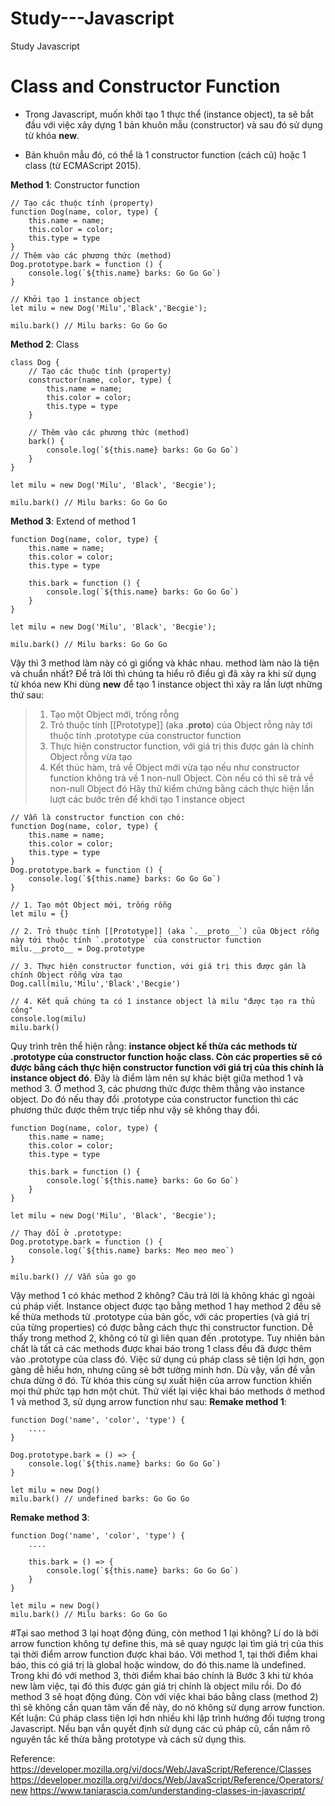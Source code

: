 # Study---Javascript
Study Javascript

# Class and Constructor Function
- Trong Javascript, muốn khởi tạo 1 thực thể (instance object), ta sẽ bắt đầu với việc xây dựng 1 bản khuôn mẫu (constructor) và sau đó sử dụng từ khóa **new**.
+ Bản khuôn mẫu đó, có thể là 1 constructor function (cách cũ) hoặc 1 class (từ ECMAScript 2015).

**Method 1**: Constructor function
```
// Tạo các thuộc tính (property)
function Dog(name, color, type) {
    this.name = name;
    this.color = color;
    this.type = type
}
// Thêm vào các phương thức (method)
Dog.prototype.bark = function () {
    console.log(`${this.name} barks: Go Go Go`)
}

// Khởi tạo 1 instance object
let milu = new Dog('Milu','Black','Becgie');

milu.bark() // Milu barks: Go Go Go
```
**Method 2**: Class
```
class Dog {
    // Tạo các thuộc tính (property)
    constructor(name, color, type) {
        this.name = name;
        this.color = color;
        this.type = type
    }

    // Thêm vào các phương thức (method)
    bark() {
        console.log(`${this.name} barks: Go Go Go`)
    }
}

let milu = new Dog('Milu', 'Black', 'Becgie');

milu.bark() // Milu barks: Go Go Go
```
**Method 3**: Extend of method 1
```
function Dog(name, color, type) {
    this.name = name;
    this.color = color;
    this.type = type

    this.bark = function () {
        console.log(`${this.name} barks: Go Go Go`)
    }
}

let milu = new Dog('Milu', 'Black', 'Becgie');

milu.bark() // Milu barks: Go Go Go
```
Vậy thì 3 method làm này có gì giống và khác nhau. method làm nào là tiện và chuẩn nhất?
Để trả lời thì chúng ta hiểu rõ điều gì đã xảy ra khi sử dụng từ khóa new
Khi dùng **new** để tạo 1 instance object thì xảy ra lần lượt những thứ sau:
> 1. Tạo một Object mới, trống rỗng
> 2. Trỏ thuộc tính [[Prototype]] (aka .__proto__) của Object rỗng này tới thuộc tính .prototype của constructor function
> 3. Thực hiện constructor function, với giá trị this được gán là chính Object rỗng vừa tạo
> 4. Kết thúc hàm, trả về Object mới vừa tạo nếu như constructor function không trả về 1 non-null Object. Còn nếu có thì sẽ trả về non-null Object đó
Hãy thử kiểm chứng bằng cách thực hiện lần lượt các bước trên để khởi tạo 1 instance object
```
// Vẫn là constructor function con chó:
function Dog(name, color, type) {
    this.name = name;
    this.color = color;
    this.type = type
}
Dog.prototype.bark = function () {
    console.log(`${this.name} barks: Go Go Go`)
}

// 1. Tạo một Object mới, trống rỗng
let milu = {}

// 2. Trỏ thuộc tính [[Prototype]] (aka `.__proto__`) của Object rỗng này tới thuộc tính `.prototype` của constructor function
milu.__proto__ = Dog.prototype

// 3. Thực hiện constructor function, với giá trị this được gán là chính Object rỗng vừa tạo
Dog.call(milu,'Milu','Black','Becgie')

// 4. Kết quả chúng ta có 1 instance object là milu "được tạo ra thủ công"
console.log(milu)
milu.bark()
```
Quy trình trên thể hiện rằng: **instance object kế thừa các methods từ .prototype của constructor function hoặc class. Còn các properties sẽ có được bằng cách thực hiện constructor function với giá trị của this chính là instance object đó**.
Đây là điểm làm nên sự khác biệt giữa method 1 và method 3. Ở method 3, các phương thức được thêm thẳng vào instance object. Do đó nếu thay đổi .prototype của constructor function thì các phương thức được thêm trực tiếp như vậy sẽ không thay đổi.
```
function Dog(name, color, type) {
    this.name = name;
    this.color = color;
    this.type = type

    this.bark = function () {
        console.log(`${this.name} barks: Go Go Go`)
    }
}

let milu = new Dog('Milu', 'Black', 'Becgie');

// Thay đổi ở .prototype:
Dog.prototype.bark = function () {
    console.log(`${this.name} barks: Meo meo meo`)
}

milu.bark() // Vẫn sủa go go
```
Vậy method 1 có khác method 2 không? Câu trả lời là không khác gì ngoài cú pháp viết. Instance object được tạo bằng method 1 hay method 2 đều sẽ kế thừa methods từ .prototype của bản gốc, với các properties (và giá trị của từng properties) có được bằng cách thực thi constructor function.
Dễ thấy trong method 2, không có từ gì liên quan đến .prototype. Tuy nhiên bản chất là tất cả các methods được khai báo trong 1 class đều đã được thêm vào .prototype của class đó. Việc sử dụng cú pháp class sẽ tiện lợi hơn, gọn gàng dễ hiểu hơn, nhưng cũng sẽ bớt tường minh hơn.
Dù vậy, vấn đề vẫn chưa dừng ở đó. Từ khóa this cùng sự xuất hiện của arrow function khiến mọi thứ phức tạp hơn một chút.
Thử viết lại việc khai báo methods ở method 1 và method 3, sử dụng arrow function như sau:
**Remake method 1**:
```
function Dog('name', 'color', 'type') {
    ....
}

Dog.prototype.bark = () => {
    console.log(`${this.name} barks: Go Go Go`)
}

let milu = new Dog()
milu.bark() // undefined barks: Go Go Go
```
**Remake method 3**:
```
function Dog('name', 'color', 'type') {
    ....

    this.bark = () => {
        console.log(`${this.name} barks: Go Go Go`)
    }
}

let milu = new Dog()
milu.bark() // Milu barks: Go Go Go
```
#Tại sao method 3 lại hoạt động đúng, còn method 1 lại không?
Lí do là bởi arrow function không tự define this, mà sẽ quay ngược lại tìm giá trị của this tại thời điểm arrow function được khai báo. Với method 1, tại thời điểm khai báo, this có giá trị là global hoặc window, do đó this.name là undefined. Trong khi đó với method 3, thời điểm khai báo chính là Bước 3 khi từ khóa new làm việc, tại đó this được gán giá trị chính là object milu rồi. Do đó method 3 sẽ hoạt động đúng.
Còn với việc khai báo bằng class (method 2) thì sẽ không cần quan tâm vấn đề này, do nó không sử dụng arrow function.
Kết luận: Cú pháp class tiện lợi hơn nhiều khi lập trình hướng đối tượng trong Javascript. Nếu bạn vẫn quyết định sử dụng các cú pháp cũ, cần nắm rõ nguyên tắc kế thừa bằng prototype và cách sử dụng this.

Reference:
https://developer.mozilla.org/vi/docs/Web/JavaScript/Reference/Classes
https://developer.mozilla.org/vi/docs/Web/JavaScript/Reference/Operators/new
https://www.taniarascia.com/understanding-classes-in-javascript/






















